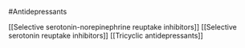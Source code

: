 #Antidepressants 

[[Selective serotonin-norepinephrine reuptake inhibitors]]
[[Selective serotonin reuptake inhibitors]]
[[Tricyclic antidepressants]]